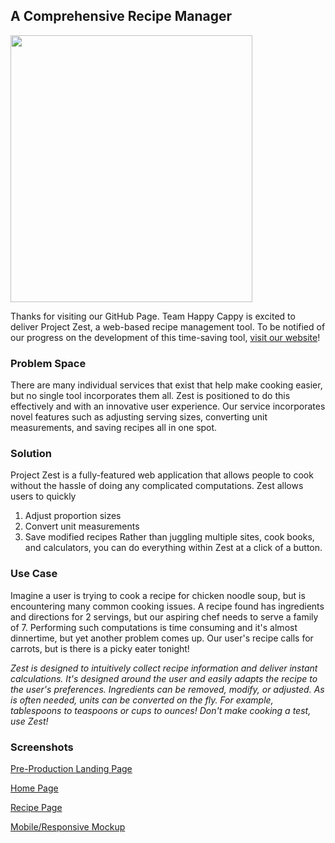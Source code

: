 ## A Comprehensive Recipe Manager

<a href="https://projectze.st"> <img src="https://projectze.st/static/media/zest.c2cebea3.png" align="center" height="427" width="387"> </a>


Thanks for visiting our GitHub Page. Team Happy Cappy is excited to deliver Project Zest, a web-based recipe management tool. To be notified of our progress on the development of this time-saving tool, [visit our website](https://projectze.st)!

### Problem Space
There are many individual services that exist that help make cooking easier, but no single tool incorporates them all. Zest is positioned to do this effectively and with an innovative user experience. Our service incorporates novel features such as adjusting serving sizes, converting unit measurements, and saving recipes all in one spot.


### Solution
Project Zest is a fully-featured web application that allows people to cook without the hassle of doing any complicated computations. Zest allows users to quickly
1. Adjust proportion sizes
2. Convert unit measurements
3. Save modified recipes
Rather than juggling multiple sites, cook books, and calculators, you can do everything within Zest at a click of a button. 

### Use Case
Imagine a user is trying to cook a recipe for chicken noodle soup, but is encountering many common cooking issues. A recipe found has ingredients and directions for 2 servings, but our aspiring chef needs to serve a family of 7. Performing such computations is time consuming and it's almost dinnertime, but yet another problem comes up. Our user's recipe calls for carrots, but is there is a picky eater tonight!


_Zest is designed to intuitively collect recipe information and deliver instant calculations. It's designed around the user and easily adapts the recipe to the user's preferences. Ingredients can be removed, modify, or adjusted. As is often needed, units can be converted on the fly. For example, tablespoons to teaspoons or cups to ounces! Don't make cooking a test, use Zest!_

### Screenshots
[Pre-Production Landing Page](https://drive.google.com/file/d/1X2Q0izxte8uIafGjYoAsQD6QB1bpKMrE/view?usp=sharing)

[Home Page](https://drive.google.com/file/d/1J_XomD1ZJTMT0_IOqg2fF2SwDbBfxnFo/view?usp=sharing)

[Recipe Page](https://drive.google.com/file/d/1SDyE2OndF4yrl16GsqEFVq2RX6t4iEPM/view?usp=sharing)

[Mobile/Responsive Mockup](https://drive.google.com/file/d/1vmt_3PZ9V_NfEXY7VLob4lN324PIQuwf/view?usp=sharing)
